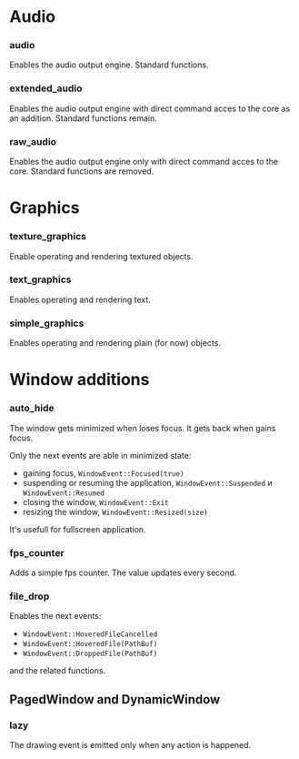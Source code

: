 # Audio

### audio

Enables the audio output engine.
Standard functions.

### extended_audio

Enables the audio output engine with direct command acces to the core as an addition.
Standard functions remain.

### raw_audio

Enables the audio output engine only with direct command acces to the core.
Standard functions are removed.


# Graphics

### texture_graphics

Enable operating and rendering textured objects.

### text_graphics

Enables operating and rendering text.

### simple_graphics

Enables operating and rendering plain (for now) objects.



# Window additions

### auto_hide

The window gets minimized when loses focus.
It gets back when gains focus.

Only the next events are able in minimized state:
 - gaining focus, `WindowEvent::Focused(true)`
 - suspending or resuming the application,
 `WindowEvent::Suspended` и `WindowEvent::Resumed`
 - closing the window, `WindowEvent::Exit`
 - resizing the window, `WindowEvent::Resized(size)`

It's usefull for fullscreen application.

### fps_counter

Adds a simple fps counter. The value updates every second.

### file_drop

Enables the next events:
 - `WindowEvent::HoveredFileCancelled`
 - `WindowEvent::HoveredFile(PathBuf)`
 - `WindowEvent::DroppedFile(PathBuf)`

and the related functions.



## PagedWindow and DynamicWindow

### lazy

The drawing event is emitted only when any action is happened.